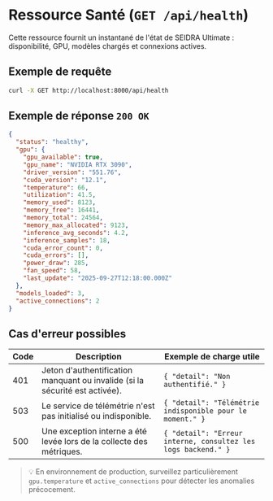 # Ressource Santé (`GET /api/health`)

Cette ressource fournit un instantané de l'état de SEIDRA Ultimate : disponibilité, GPU, modèles chargés et connexions actives.

## Exemple de requête

```bash
curl -X GET http://localhost:8000/api/health
```

## Exemple de réponse `200 OK`

```json
{
  "status": "healthy",
  "gpu": {
    "gpu_available": true,
    "gpu_name": "NVIDIA RTX 3090",
    "driver_version": "551.76",
    "cuda_version": "12.1",
    "temperature": 66,
    "utilization": 41.5,
    "memory_used": 8123,
    "memory_free": 16441,
    "memory_total": 24564,
    "memory_max_allocated": 9123,
    "inference_avg_seconds": 4.2,
    "inference_samples": 18,
    "cuda_error_count": 0,
    "cuda_errors": [],
    "power_draw": 285,
    "fan_speed": 58,
    "last_update": "2025-09-27T12:18:00.000Z"
  },
  "models_loaded": 3,
  "active_connections": 2
}
```

## Cas d'erreur possibles

| Code | Description | Exemple de charge utile |
| ---- | ----------- | ----------------------- |
| 401  | Jeton d'authentification manquant ou invalide (si la sécurité est activée). | `{ "detail": "Non authentifié." }` |
| 503  | Le service de télémétrie n'est pas initialisé ou indisponible. | `{ "detail": "Télémétrie indisponible pour le moment." }` |
| 500  | Une exception interne a été levée lors de la collecte des métriques. | `{ "detail": "Erreur interne, consultez les logs backend." }` |

> 💡 En environnement de production, surveillez particulièrement `gpu.temperature` et `active_connections` pour détecter les anomalies précocement.
